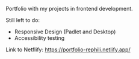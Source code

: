 Portfolio with my projects in frontend development.

Still left to do:

- Responsive Design (Padlet and Desktop)
- Accessibility testing

Link to Netflify:
https://portfolio-rephili.netlify.app/
